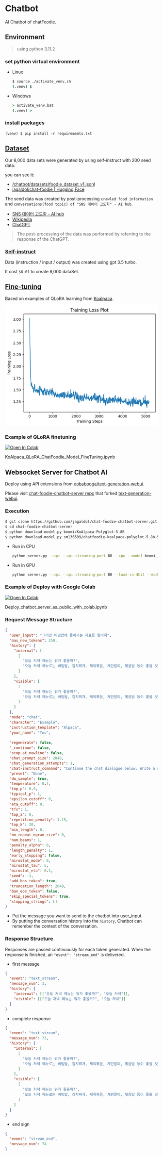 # Chatbot

AI Chatbot of chatFoodie.

## Environment

> using python 3.11.2

### set python virtual environment

- Linux
  ```sh
  $ source ./activate_venv.sh
  (.venv) $
  ```
- Windows
  ```cmd
  > activate_venv.bat
  (.venv) >
  ```

### install packages

```shell
(venv) $ pip install -r requirements.txt
```

## [Dataset](https://github.com/jagaldol/chat-foodie/blob/main/chatbot/datasets/foodie_dataset_v1.jsonl)

Our 8,000 data sets were generated by using self-instruct with 200 seed data.

you can see it:

- [/chatbot/datasets/foodie_dataset_v1.jsonl](https://github.com/jagaldol/chat-foodie/blob/main/chatbot/datasets/foodie_dataset_v1.jsonl)
- [jagaldol/chat-foodie | Hugging Face](https://huggingface.co/datasets/jagaldol/chat-foodie)

The seed data was created by post-processing `crawled food information` and `conversations(food topic) of "SNS 데이터 고도화" - AI hub`.

- [SNS 데이터 고도화 - AI hub](https://www.aihub.or.kr/aihubdata/data/view.do?currMenu=&topMenu=&aihubDataSe=realm&dataSetSn=71343)
- [Wikipedia](https://ko.wikipedia.org/)
- [ChatGPT](https://chat.openai.com/)

> The post-processing of the data was performed by referring to the response of the ChatGPT.

### [Self-instruct](https://github.com/jagaldol/chat-foodie/tree/main/chatbot/self_instruct)

Data (instruction / input / output) was created using gpt 3.5 turbo.

It cost `$6.01` to create 8,000 dataSet.

## [Fine-tuning](https://github.com/jagaldol/chat-foodie/tree/main/chatbot/fine-tuning)

Based on examples of QLoRA learning from [Koalpaca](https://github.com/Beomi/KoAlpaca).

![Training Loss](./fine-tuning/images/train-loss-5epoch.png)

### Example of QLoRA finetuning

<a href="https://colab.research.google.com/github/jagaldol/chat-foodie/blob/main/chatbot/fine-tuning/KoAlpaca_QLoRA_ChatFoodie_Model_FineTuning.ipynb" target="_parent"><img src="https://colab.research.google.com/assets/colab-badge.svg" alt="Open In Colab"/></a>

KoAlpaca_QLoRA_ChatFoodie_Model_FineTuning.ipynb

## Websocket Server for Chatbot AI

Deploy using API extensions from [oobabooga/text-generation-webui](https://github.com/oobabooga/text-generation-webui).

Please visit [chat-foodie-chatbot-server repo](https://github.com/jagaldol/chat-foodie-chatbot-server) that forked [text-generation-webui](https://github.com/oobabooga/text-generation-webui).

### Execution

```sh
$ git clone https://github.com/jagaldol/chat-foodie-chatbot-server.git
$ cd chat-foodie-chatbot-server
$ python download-model.py beomi/KoAlpaca-Polyglot-5.8B
$ python download-model.py sm136599/chatfoodie-koalpaca-polyglot-5_8b-5150step-8batch_5epoch
```

- Run in CPU
  ```sh
  python server.py --api --api-streaming-port 80 --cpu --model beomi_KoAlpaca-Polyglot-5.8B --lora sm136599_chatfoodie-koalpaca-polyglot-5_8b-5150step-8batch_5epoch
  ```
- Run in GPU
  ```sh
  python server.py --api --api-streaming-port 80 --load-in-4bit --model beomi_KoAlpaca-Polyglot-5.8B --lora sm136599_chatfoodie-koalpaca-polyglot-5_8b-5150step-8batch_5epoch
  ```

### Example of Deploy with Google Colab

<a href="https://colab.research.google.com/github/jagaldol/chat-foodie/blob/main/chatbot/Deploy_chatbot_server_as_public_with_colab.ipynb" target="_parent"><img src="https://colab.research.google.com/assets/colab-badge.svg" alt="Open In Colab"/></a>

Deploy_chatbot_server_as_public_with_colab.ipynb

### Request Message Structure

```json
{
  "user_input": "그러면 비빔밥에 들어가는 재료를 알려줘",
  "max_new_tokens": 250,
  "history": {
    "internal": [
      [
        "오늘 저녁 메뉴는 뭐가 좋을까?",
        "오늘 저녁 메뉴로는 비빔밥, 김치찌개, 제육볶음, 계란말이, 볶음밥 등이 좋을 것 같아요. 이러한 음식들은 풍부한 영양소와 맛있는 맛을 제공할 뿐 아니라 다양한 조리법을 활용하여 쉽게 만들 수 있으며, 간편하게 즐길 수 있습니다."
      ]
    ],
    "visible": [
      [
        "오늘 저녁 메뉴는 뭐가 좋을까?",
        "오늘 저녁 메뉴로는 비빔밥, 김치찌개, 제육볶음, 계란말이, 볶음밥 등이 좋을 것 같아요. 이러한 음식들은 풍부한 영양소와 맛있는 맛을 제공할 뿐 아니라 다양한 조리법을 활용하여 쉽게 만들 수 있으며, 간편하게 즐길 수 있습니다."
      ]
    ]
  },
  "mode": "chat",
  "character": "Example",
  "instruction_template": "Alpaca",
  "your_name": "You",

  "regenerate": false,
  "_continue": false,
  "stop_at_newline": false,
  "chat_prompt_size": 2048,
  "chat_generation_attempts": 1,
  "chat-instruct_command": "Continue the chat dialogue below. Write a single reply for the character '<|character|>'.\n\n<|prompt|>",
  "preset": "None",
  "do_sample": true,
  "temperature": 0.7,
  "top_p": 0.9,
  "typical_p": 1,
  "epsilon_cutoff": 0,
  "eta_cutoff": 0,
  "tfs": 1,
  "top_a": 0,
  "repetition_penalty": 1.15,
  "top_k": 20,
  "min_length": 0,
  "no_repeat_ngram_size": 0,
  "num_beams": 1,
  "penalty_alpha": 0,
  "length_penalty": 1,
  "early_stopping": false,
  "mirostat_mode": 0,
  "mirostat_tau": 5,
  "mirostat_eta": 0.1,
  "seed": -1,
  "add_bos_token": true,
  "truncation_length": 2048,
  "ban_eos_token": false,
  "skip_special_tokens": true,
  "stopping_strings": []
}
```

- Put the message you want to send to the chatbot into user_input.
- By putting the conversation history into the `history`, Chatbot can remember the context of the conversation.

### Response Structure

Responses are passed continuously for each token generated. When the response is finished, an `"event": "stream_end"` is delivered.

- first message

```json
{
  "event": "text_stream",
  "message_num": 1,
  "history": {
    "internal": [["오늘 저녁 메뉴는 뭐가 좋을까?", "오늘 저녁"]],
    "visible": [["오늘 저녁 메뉴는 뭐가 좋을까?", "오늘 저녁"]]
  }
}
```

- complete response

```json
{
  "event": "text_stream",
  "message_num": 73,
  "history": {
    "internal": [
      [
        "오늘 저녁 메뉴는 뭐가 좋을까?",
        "오늘 저녁 메뉴로는 비빔밥, 김치찌개, 제육볶음, 계란말이, 볶음밥 등이 좋을 것 같아요. 이러한 음식들은 풍부한 영양소와 맛있는 맛을 제공할 뿐 아니라 다양한 조리법을 활용하여 쉽게 만들 수 있으며, 간편하게 즐길 수 있습니다."
      ]
    ],
    "visible": [
      [
        "오늘 저녁 메뉴는 뭐가 좋을까?",
        "오늘 저녁 메뉴로는 비빔밥, 김치찌개, 제육볶음, 계란말이, 볶음밥 등이 좋을 것 같아요. 이러한 음식들은 풍부한 영양소와 맛있는 맛을 제공할 뿐 아니라 다양한 조리법을 활용하여 쉽게 만들 수 있으며, 간편하게 즐길 수 있습니다."
      ]
    ]
  }
}
```

- end sign

```json
{
  "event": "stream_end",
  "message_num": 74
}
```
